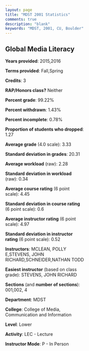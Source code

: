 ```yaml
---
layout: page
title: "MDST 2001 Statistics"
comments: true
description: "blank"
keywords: "MDST, 2001, CU, Boulder"
--- 
```

<head>
<script src="https://ajax.googleapis.com/ajax/libs/jquery/2.1.3/jquery.min.js"></script>
<script src="https://dl.dropboxusercontent.com/s/pc42nxpaw1ea4o9/highcharts.js?dl=0"></script>
<!-- <script src="../assets/js/highcharts.js"></script> -->
<style type="text/css">@font-face {
	font-family: "Bebas Neue";
	src: url(https://www.filehosting.org/file/details/544349/BebasNeue%20Regular.otf) format("opentype");
	}
	h1.Bebas { 
		font-family: "Bebas Neue", Verdana, Tahoma;
	}
</style>
</head>
<body>
	<div id="container" style="float: right; width: 45%; height: 88%; margin-left: 2.5%; margin-right: 2.5%;"></div>
	<script language="JavaScript">
		$(document).ready(function() {
		var chart = {type: 'column'};
		var title = {text: 'Grade Distribution'};
		var xAxis = {categories: ['A','B','C','D','F'],crosshair: true};
		var yAxis = {min: 0,title: {text: 'Percentage'}};
		var tooltip = {headerFormat: '<center><b><span style="font-size:20px">{point.key}</span></b></center>',
		               pointFormat: '<td style="padding:0"><b>{point.y:.1f}%</b></td>',
		               footerFormat: '</table>',shared: true,useHTML: true};
		var plotOptions = {column: {pointPadding: 0.0,borderWidth: 0}};  
		var credits = {enabled: false};var series= [{name: 'Percent',data: [44.16,50.0,4.55,0.65,0.65,]}];
		var json = {};
		json.chart = chart;
		json.title = title;
		json.tooltip = tooltip;
		json.xAxis = xAxis;
		json.yAxis = yAxis;  
		json.series = series;
		json.plotOptions = plotOptions;  
		json.credits = credits;
		$('#container').highcharts(json);
	});
	</script>
</body>
			   
## Global Media Literacy

**Years provided**: 2015,2016

**Terms provided**: Fall,Spring

**Credits**: 3

**RAP/Honors class?** Neither

**Percent grade**: 99.22%

**Percent withdrawn**: 1.43%

**Percent incomplete**: 0.78%

**Proportion of students who dropped**: 1.27

**Average grade** (4.0 scale): 3.33

**Standard deviation in grades**: 20.31

**Average workload** (raw): 2.28

**Standard deviation in workload** (raw): 0.34

**Average course rating** (6 point scale): 4.45

**Standard deviation in course rating** (6 point scale): 0.6

**Average instructor rating** (6 point scale): 4.97

**Standard deviation in instructor rating** (6 point scale): 0.52

**Instructors**: MCLEAN, POLLY E,STEVENS, JOHN RICHARD,SCHNEIDER,NATHAN TODD

**Easiest instructor** (based on class grade): STEVENS, JOHN RICHARD

**Sections** (and **number of sections**): 001,002, 4

**Department**: MDST

**College**: College of Media, Communication and Information

**Level**: Lower

**Activity**: LEC - Lecture

**Instructor Mode**: P  - In Person